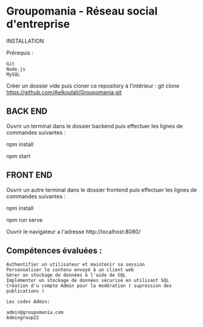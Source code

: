 # Groupomania - Réseau social d'entreprise

INSTALLATION

Prérequis :
```
Git 
Node.js
MySQL
```

Créer un dossier vide puis cloner ce repository à l'intérieur :
git clone https://github.com/Aelkoulali/Groupomania.git

## BACK END 

Ouvrir un terminal dans le dossier backend puis effectuer les lignes de commandes suivantes :

npm install

npm start

## FRONT END 

Ouvrir un autre terminal dans le dossier frontend puis effectuer les lignes de commandes suivantes :

npm install

npm run serve

Ouvrir le navigateur a l'adresse http://localhost:8080/

## Compétences évaluées :

    Authentifier un utilisateur et maintenir sa session
    Personnaliser le contenu envoyé à un client web
    Gérer un stockage de données à l'aide de SQL
    Implémenter un stockage de données sécurisé en utilisant SQL
	Création d'u compte Admin pour la modération ( supression des publications ) 
	
	Les codes Admin:
	
	admin@groupomania.com
	Admingroup22



